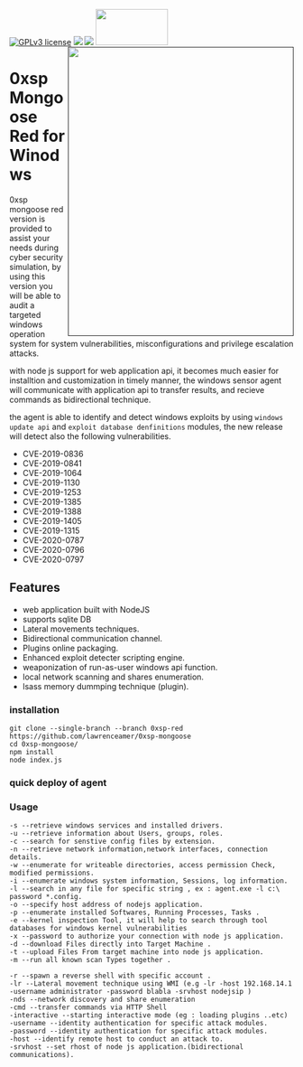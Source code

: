 [![GPLv3 license](https://img.shields.io/badge/License-GPLv3-blue.svg)](http://perso.crans.org/besson/LICENSE.html)
[<img src="https://img.shields.io/badge/join-telegram-blue">](https://t.me/join0xsp)
[<img src="https://img.shields.io/badge/build%20with-Lazarus-red.svg">](https://www.lazarus-ide.org/)
[<img align="right" src="https://github.com/lawrenceamer/0xsp-Mongoose/blob/0xsp-red/lg.png?raw=true" height="512" width="400">]()
[<img src="https://www.finextra.com/finextra-images/top_pics/xl/twitter.jpg" height="64" width="128">](https://twitter.com/zux0x3a)
# 0xsp Mongoose Red for Winodws 

0xsp mongoose red version is provided to assist your needs during cyber security simulation, by using this version you will be able to audit a targeted windows operation system 
for system vulnerabilities, misconfigurations and privilege escalation attacks.

with node js support for web application api, it becomes much easier for installtion and customization in timely manner, the windows sensor agent will communicate with application api to transfer results, and recieve commands as bidirectional technique. 

the agent is able to identify and detect windows exploits by using `windows update api` and `exploit database denfinitions` modules, the new release will detect also the following 
vulnerabilities.
 
* CVE-2019-0836
* CVE-2019-0841
* CVE-2019-1064
* CVE-2019-1130
* CVE-2019-1253
* CVE-2019-1385
* CVE-2019-1388
* CVE-2019-1405
* CVE-2019-1315
* CVE-2020-0787
* CVE-2020-0796
* CVE-2020-0797 

## Features 

* web application built with NodeJS 
* supports sqlite DB 
* Lateral movements techniques. 
* Bidirectional communication channel.
* Plugins online packaging.  
* Enhanced exploit detecter scripting engine. 
* weaponization of run-as-user windows api function.
* local network scanning and shares enumeration.
* lsass memory dummping technique (plugin).

### installation 

```
git clone --single-branch --branch 0xsp-red https://github.com/lawrenceamer/0xsp-mongoose
cd 0xsp-mongoose/ 
npm install 
node index.js
```

### quick deploy of agent 


### Usage 
```
-s --retrieve windows services and installed drivers.
-u --retrieve information about Users, groups, roles.
-c --search for senstive config files by extension.
-n --retrieve network information,network interfaces, connection details.
-w --enumerate for writeable directories, access permission Check, modified permissions.
-i --enumerate windows system information, Sessions, log information.
-l --search in any file for specific string , ex : agent.exe -l c:\ password *.config.
-o --specify host address of nodejs application.
-p --enumerate installed Softwares, Running Processes, Tasks .
-e --kernel inspection Tool, it will help to search through tool databases for windows kernel vulnerabilities
-x --password to authorize your connection with node js application.
-d --download Files directly into Target Machine .
-t --upload Files From target machine into node js application.
-m --run all known scan Types together .

-r --spawn a reverse shell with specific account .
-lr --Lateral movement technique using WMI (e.g -lr -host 192.168.14.1 -username administrator -password blabla -srvhost nodejsip )
-nds --network discovery and share enumeration
-cmd --transfer commands via HTTP Shell
-interactive --starting interactive mode (eg : loading plugins ..etc)
-username --identity authentication for specific attack modules.
-password --identity authentication for specific attack modules.
-host --identify remote host to conduct an attack to.
-srvhost --set rhost of node js application.(bidirectional communications).
```

